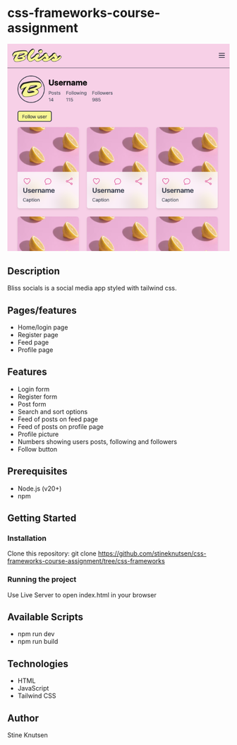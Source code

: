 # css-frameworks-course-assignment

![screenshot of bliss socials profile page](/images/bliss-profile-screenshot.png)

## Description

Bliss socials is a social media app styled with tailwind css.

## Pages/features

- Home/login page
- Register page
- Feed page
- Profile page

## Features

- Login form
- Register form
- Post form
- Search and sort options
- Feed of posts on feed page
- Feed of posts on profile page
- Profile picture
- Numbers showing users posts, following and followers
- Follow button

## Prerequisites

- Node.js (v20+)
- npm

## Getting Started

### Installation

Clone this repository: git clone https://github.com/stineknutsen/css-frameworks-course-assignment/tree/css-frameworks

### Running the project

Use Live Server to open index.html in your browser

## Available Scripts

- npm run dev
- npm run build

## Technologies

- HTML
- JavaScript
- Tailwind CSS

## Author

Stine Knutsen
